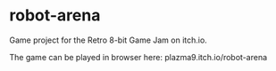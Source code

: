 # robot-arena
Game project for the Retro 8-bit Game Jam on itch.io.

The game can be played in browser here: plazma9.itch.io/robot-arena
